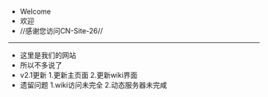 + Welcome
+ 欢迎 
+ //感谢您访问CN-Site-26//
------
+ 这里是我们的网站
+ 所以不多说了
+ v2.1更新
1.更新主页面
2.更新wiki界面
+ 遗留问题
  1.wiki访问未完全
  2.动态服务器未完咸
